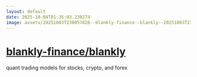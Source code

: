 ```yaml
---
layout: default
date: 2025-10-04T01:35:03.230274
image: assets/20251003T230057826--blankly-finance--blankly--20251003T230614178--cropped.png
---
```


# [blankly-finance/blankly](https://github.com/blankly-finance/blankly)

quant trading models for stocks, crypto, and forex
